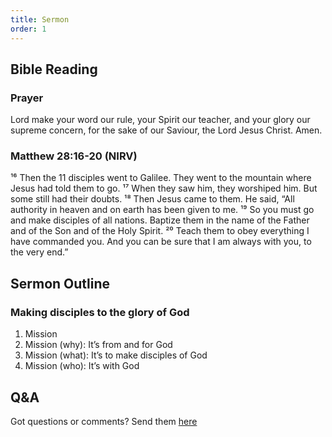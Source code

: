 ```yaml
---
title: Sermon 
order: 1
---
```


## Bible Reading

### Prayer
Lord make your word our rule, your Spirit our teacher, and your glory our supreme concern, for the sake of our Saviour, the Lord Jesus Christ. Amen. 


### Matthew 28:16-20 (NIRV)

¹⁶ Then the 11 disciples went to Galilee. They went to the mountain where Jesus had told them to go. ¹⁷ When they saw him, they worshiped him. But some still had their doubts. ¹⁸ Then Jesus came to them. He said, “All authority in heaven and on earth has been given to me. ¹⁹ So you must go and make disciples of all nations. Baptize them in the name of the Father and of the Son and of the Holy Spirit. ²⁰ Teach them to obey everything I have commanded you. And you can be sure that I am always with you, to the very end.”


## Sermon Outline
### Making disciples to the glory of God 

1. Mission
2. Mission (why): It’s from and for God
3. Mission (what): It’s to make disciples of God
4. Mission (who): It’s with God


## Q&A
Got questions or comments? Send them [here](https://tinyurl.com/SGHACQuestionsAnswers)
